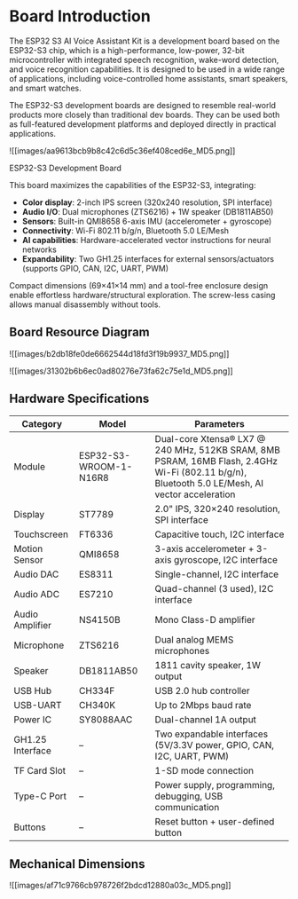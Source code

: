 # Board Introduction

The ESP32 S3 AI Voice Assistant Kit is a development board based on the ESP32-S3 chip, which is a high-performance, low-power, 32-bit microcontroller with integrated speech recognition, wake-word detection, and voice recognition capabilities. It is designed to be used in a wide range of applications, including voice-controlled home assistants, smart speakers, and smart watches.

The ESP32-S3 development boards are designed to resemble real-world products more closely than traditional dev boards. They can be used both as full-featured development platforms and deployed directly in practical applications.

![[images/aa9613bcb9b8c42c6d5c36ef408ced6e_MD5.png]] 

ESP32-S3 Development Board

This board maximizes the capabilities of the ESP32-S3, integrating:
- **Color display**: 2-inch IPS screen (320x240 resolution, SPI interface)  
- **Audio I/O**: Dual microphones (ZTS6216) + 1W speaker (DB1811AB50)  
- **Sensors**: Built-in QMI8658 6-axis IMU (accelerometer + gyroscope)  
- **Connectivity**: Wi-Fi 802.11 b/g/n, Bluetooth 5.0 LE/Mesh  
- **AI capabilities**: Hardware-accelerated vector instructions for neural networks  
- **Expandability**: Two GH1.25 interfaces for external sensors/actuators (supports GPIO, CAN, I2C, UART, PWM)  

Compact dimensions (69×41×14 mm) and a tool-free enclosure design enable effortless hardware/structural exploration. The screw-less casing allows manual disassembly without tools.

## Board Resource Diagram

![[images/b2db18fe0de6662544d18fd3f19b9937_MD5.png]]  

![[images/31302b6b6ec0ad80276e73fa62c75e1d_MD5.png]]  

## Hardware Specifications
| Category         | Model               | Parameters                                                                                   |
|------------------|---------------------|---------------------------------------------------------------------------------------------|
| Module           | ESP32-S3-WROOM-1-N16R8 | Dual-core Xtensa® LX7 @ 240 MHz, 512KB SRAM, 8MB PSRAM, 16MB Flash, 2.4GHz Wi-Fi (802.11 b/g/n), Bluetooth 5.0 LE/Mesh, AI vector acceleration |
| Display          | ST7789             | 2.0" IPS, 320×240 resolution, SPI interface                                                 |
| Touchscreen      | FT6336             | Capacitive touch, I2C interface                                                             |
| Motion Sensor    | QMI8658            | 3-axis accelerometer + 3-axis gyroscope, I2C interface                                      |
| Audio DAC        | ES8311             | Single-channel, I2C interface                                                               |
| Audio ADC        | ES7210             | Quad-channel (3 used), I2C interface                                                        |
| Audio Amplifier  | NS4150B            | Mono Class-D amplifier                                                                      |
| Microphone       | ZTS6216            | Dual analog MEMS microphones                                                                |
| Speaker          | DB1811AB50         | 1811 cavity speaker, 1W output                                                              |
| USB Hub          | CH334F             | USB 2.0 hub controller                                                                      |
| USB-UART         | CH340K             | Up to 2Mbps baud rate                                                                       |
| Power IC         | SY8088AAC          | Dual-channel 1A output                                                                      |
| GH1.25 Interface | –                  | Two expandable interfaces (5V/3.3V power, GPIO, CAN, I2C, UART, PWM)                        |
| TF Card Slot     | –                  | 1-SD mode connection                                                                        |
| Type-C Port      | –                  | Power supply, programming, debugging, USB communication                                     |
| Buttons          | –                  | Reset button + user-defined button                                                          |

## Mechanical Dimensions

![[images/af71c9766cb978726f2bdcd12880a03c_MD5.png]]  